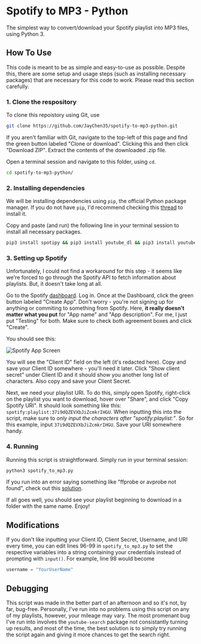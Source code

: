# Spotify to MP3 - Python

The simplest way to convert/download your Spotify playlist into MP3 files, using Python 3.

## How To Use

This code is meant to be as simple and easy-to-use as possible. Despite this, there are some setup and usage steps (such as installing necessary packages) that are necessary for this code to work. Please read this section carefully.

### 1. Clone the respository

To clone this repoistory using Git, use

```bash
git clone https://github.com/JayChen35/spotify-to-mp3-python.git
```

If you aren't familiar with Git, navigate to the top-left of this page and find the green button labeled "Clone or download". Clicking this and then click "Download ZIP". Extract the contents of the downloaded .zip file.

Open a terminal session and navigate to this folder, using `cd`.

```bash
cd spotify-to-mp3-python/
```

### 2. Installing dependencies

We will be installing dependencies using `pip`, the official Python package manager. If you do not have `pip`, I'd recommend checking this [thread](https://stackoverflow.com/questions/6587507/how-to-install-pip-with-python-3/) to install it.

Copy and paste (and run) the following line in your terminal session to install all necessary packages.

```bash
pip3 install spotipy && pip3 install youtube_dl && pip3 install youtube_search
```

### 3. Setting up Spotify

Unfortunately, I could not find a workaround for this step - it seems like we're forced to go through the Spotify API to fetch information about playlists. But, it doesn't take long at all.

Go to the Spotify [dashboard](https://developer.spotify.com/dashboard/).  Log in. Once at the Dashboard, click the green button labeled "Create App". Don't worry - you're not signing up for anything or commiting to something from Spotify. Here, **it really doesn't matter what you put** for "App name" and "App description". For me, I just put "Testing" for both. Make sure to check both agreement boxes and click "Create".

You should see this:

![Spotify App Screen](https://miro.medium.com/max/1400/1*8c7agz6nxmez9-bm2NFCxQ.jpeg)

You will see the "Client ID" field on the left (it's redacted here). Copy and save your Client ID somewhere - you'll need it later. Click "Show client secret" under Client ID and it should show you another long list of characters. Also copy and save your Client Secret.

Next, we need your playlist URI. To do this, simply open Spotify, right-click on the playlist you want to download, hover over "Share", and click "Copy Spotify URI". It should look something like this: `spotify:playlist:37i9dQZEVXbJiZcmkrIHGU`. When inputting this into the script, make sure to *only input the characters after "spotify:playlist:"*. So for this example, input `37i9dQZEVXbJiZcmkrIHGU`. Save your URI somewhere handy.

### 4. Running

Running this script is straightforward. Simply run in your terminal session:

```bash
python3 spotify_to_mp3.py
```

If you run into an error saying something like "ffprobe or avprobe not found", check out this [solution](https://stackoverflow.com/questions/30770155/ffprobe-or-avprobe-not-found-please-install-one).

If all goes well, you should see your playlist beginning to download in a folder with the same name. Enjoy!

## Modifications

If you don't like inputting your Client ID, Client Secret, Username, and URI  every time, you can edit lines 96-99 in `spotify_to_mp3.py` to set the respective variables into a string containing your credentials instead of prompting with `input()`. For example, line 98 would become

```python
username = "YourUserName"
```

## Debugging

This script was made in the better part of an afternoon and so it's not, by far, bug-free. Personally, I've run into no problems using this script on any of my playlists, however, your mileage may vary. The most promenant bug I've run into involves the `youtube-search` package not consistantly turning up results, and most of the time, the best solution is to simply try running the script again and giving it more chances to get the search right.
